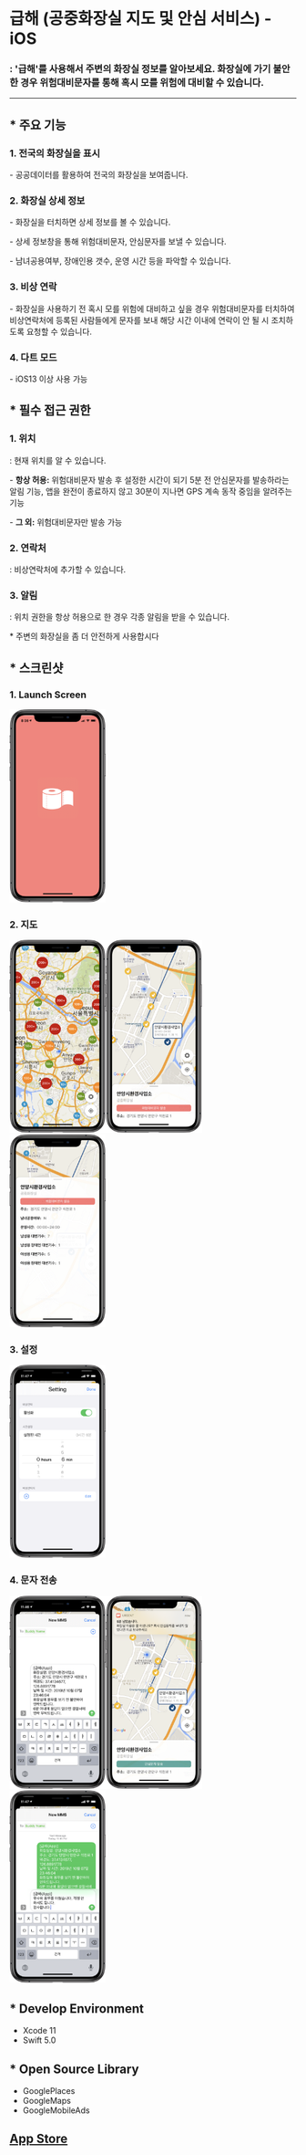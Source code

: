 # 급해 (공중화장실 지도 및 안심 서비스) - iOS

### : '급해'를 사용해서 주변의 화장실 정보를 알아보세요. 화장실에 가기 불안한 경우 위험대비문자를 통해  혹시 모를 위험에 대비할 수 있습니다.

---



## * 주요 기능

### 1. 전국의 화장실을 표시

\- 공공데이터를 활용하여 전국의 화장실을 보여줍니다.



### 2. 화장실 상세 정보

\- 화장실을 터치하면 상세 정보를 볼 수 있습니다.

\- 상세 정보창을 통해 위험대비문자, 안심문자를 보낼 수 있습니다.

\- 남녀공용여부, 장애인용 갯수, 운영 시간 등을 파악할 수 있습니다.



### 3. 비상 연락

\- 화장실을 사용하기 전 혹시 모를 위험에 대비하고 싶을 경우 위험대비문자를 터치하여 비상연락처에 등록된 사람들에게 문자를 보내 해당 시간 이내에 연락이 안 될 시 조치하도록 요청할 수 있습니다.



### 4. 다트 모드

\- iOS13 이상 사용 가능



## * 필수 접근 권한

### 1. 위치

: 현재 위치를 알 수 있습니다.

\- **항상 허용:** 위험대비문자 발송 후 설정한 시간이 되기 5분 전 안심문자를 발송하라는 알림 기능,  앱을 완전이 종료하지 않고 30분이 지나면 GPS 계속 동작 중임을 알려주는 기능

\- **그 외:** 위험대비문자만 발송 가능



### 2. 연락처

: 비상연락처에 추가할 수 있습니다.



### 3. 알림

: 위치 권한을 항상 허용으로 한 경우 각종 알림을 받을 수 있습니다.



\* 주변의 화장실을 좀 더 안전하게 사용합시다



## * 스크린샷

### 1. Launch Screen

<img src="Assets/Launch Screen.png" alt="Launch Screen" style="zoom: 33%;" />

### 2. 지도

<img src="Assets/MapView Screen3.png" alt="MapView Screen3" style="zoom: 33%;" /><img src="Assets/MapView Screen.png" alt="MapView Screen" style="zoom: 33%;" /><img src="Assets/MapView Screen2.png" alt="MapView Screen2" style="zoom:33%;" />

### 3. 설정

<img src="Assets/Setting Screen.png" alt="Setting Screen" style="zoom:33%;" />

### 4. 문자 전송

<img src="Assets/Message Screen.png" alt="Message Screen" style="zoom:33%;" /><img src="Assets/Notice Screen.png" alt="Notice Screen" style="zoom:33%;" /><img src="Assets/Message Screen2.png" alt="Message Screen2" style="zoom:33%;" />



## * Develop Environment

- Xcode 11
- Swift 5.0



## * Open Source Library

- GooglePlaces
- GoogleMaps
- GoogleMobileAds



## [App Store](https://apps.apple.com/kr/app/급해/id1482602320?l=en)